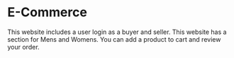 # E-Commerce
This website includes a user login as a buyer and seller.
This website has a section for Mens and Womens.
You can add a product to cart and review your order.
